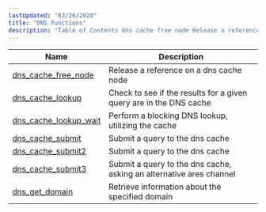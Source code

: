 ```yaml
---
lastUpdated: "03/26/2020"
title: "DNS Functions"
description: "Table of Contents dns cache free node Release a reference on a dns cache node dns cache lookup Check to see if the results for a given query are in the DNS cache dns cache lookup wait Perform a blocking DNS lookup utilizing the cache dns cache submit Submit a..."
---
```



| Name                                                                                                      | Description                                                         |
|-----------------------------------------------------------------------------------------------------------|---------------------------------------------------------------------|
| [dns_cache_free_node](/momentum/3/3-api/apis-dns-cache-free-node)     | Release a reference on a dns cache node                             |
| [dns_cache_lookup](/momentum/3/3-api/apis-dns-cache-lookup)           | Check to see if the results for a given query are in the DNS cache  |
| [dns_cache_lookup_wait](/momentum/3/3-api/apis-dns-cache-lookup-wait) | Perform a blocking DNS lookup, utilizing the cache                  |
| [dns_cache_submit](/momentum/3/3-api/apis-dns-cache-submit)           | Submit a query to the dns cache                                     |
| [dns_cache_submit2](/momentum/3/3-api/apis-dns-cache-submit-2)         | Submit a query to the dns cache                                     |
| [dns_cache_submit3](/momentum/3/3-api/apis-dns-cache-submit-3)         | Submit a query to the dns cache, asking an alternative ares channel |
| [dns_get_domain](/momentum/3/3-api/apis-dns-get-domain)               | Retrieve information about the specified domain                     |